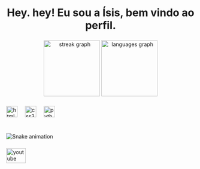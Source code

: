 <h1 align="center">Hey. hey! Eu sou a Ísis, bem vindo ao perfil.</h1>

###

<div align="center">
  <img src="https://streak-stats.demolab.com?user=Isis-Maia&locale=pt-br&mode=weekly&theme=radical&hide_border=false&border_radius=10" height="150" alt="streak graph"  />
  <img src="https://github-readme-stats.vercel.app/api/top-langs?username=Isis-Maia&locale=pt-br&hide_title=false&layout=compact&card_width=320&langs_count=5&theme=radical&hide_border=false&custom_title=Linguagens%20mais%20utilizadas" height="150" alt="languages graph"  />
</div>

###

<div align="left">
  <img src="https://cdn.jsdelivr.net/gh/devicons/devicon/icons/html5/html5-original.svg" height="30" alt="html5 logo"  />
  <img width="12" />
  <img src="https://cdn.jsdelivr.net/gh/devicons/devicon/icons/css3/css3-original.svg" height="30" alt="css3 logo"  />
  <img width="12" />
  <img src="https://cdn.jsdelivr.net/gh/devicons/devicon/icons/python/python-original.svg" height="30" alt="python logo"  />
</div>

###

<br clear="both">

<img src="https://raw.githubusercontent.com/Isis-Maia/Isis-Maia/output/snake.svg" alt="Snake animation" />

###

<div align="left">
  <a href="https://www.youtube.com/@Senhoriita.m" target="_blank">
    <img src="https://raw.githubusercontent.com/maurodesouza/profile-readme-generator/master/src/assets/icons/social/youtube/default.svg" width="52" height="40" alt="youtube logo"  />
  </a>
</div>

###
